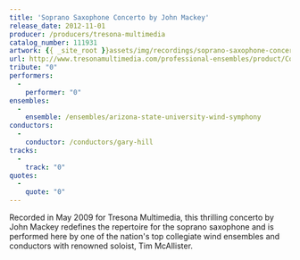 ```yaml
---
title: 'Soprano Saxophone Concerto by John Mackey'
release_date: 2012-11-01
producer: /producers/tresona-multimedia
catalog_number: 111931
artwork: {{ _site_root }}assets/img/recordings/soprano-saxophone-concerto-by-john-mackey.jpg
url: http://www.tresonamultimedia.com/professional-ensembles/product/Concerto-for-Soprano-Saxophone-and-Wind-Ensemble-by-John-Mackey/111931
tribute: "0"
performers: 
  -
    performer: "0"
ensembles: 
  -
    ensemble: /ensembles/arizona-state-university-wind-symphony
conductors: 
  -
    conductor: /conductors/gary-hill
tracks: 
  -
    track: "0"
quotes: 
  -
    quote: "0"
---
```

Recorded in May 2009 for Tresona Multimedia, this thrilling concerto by John Mackey redefines the repertoire for the soprano saxophone and is performed here by one of the nation's top collegiate wind ensembles and conductors with renowned soloist, Tim McAllister.